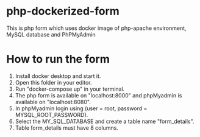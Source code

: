 # php-dockerized-form
This is php form which uses docker image of php-apache environment, MySQL database and PhPMyAdmin

# How to run the form
1. Install docker desktop and start it.
2. Open this folder in your editor.
3. Run "docker-compose up" in your terminal.
4. The php form is available on "localhost:8000" and phpMyadmin is available on "localhost:8080".
5. In phpMyadmin login using (user = root, password = MYSQL_ROOT_PASSWORD).
6. Select the MY_SQL_DATABASE and create a table name "form_details".
7. Table form_details must have 8 columns.
